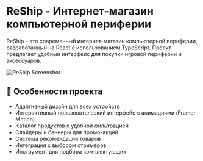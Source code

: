# ReShip - Интернет-магазин компьютерной периферии

ReShip - это современный интернет-магазин компьютерной периферии, разработанный на React с использованием TypeScript. Проект предлагает удобный интерфейс для покупки игровой периферии и аксессуаров.

![ReShip Screenshot](https://via.placeholder.com/800x400?text=ReShip+Screenshot)

## 🚀 Особенности проекта

- Адаптивный дизайн для всех устройств
- Интерактивный пользовательский интерфейс с анимациями (Framer Motion)
- Каталог продуктов с удобной фильтрацией
- Слайдеры и баннеры для промо-акций
- Система рекомендаций товаров
- Интеграция с выбором стримеров
- Инструмент для подбора комплектующих